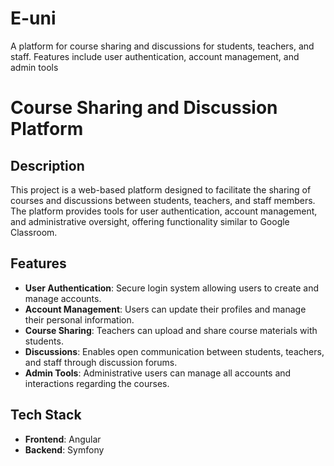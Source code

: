 # E-uni
A platform for course sharing and discussions for students, teachers, and staff. Features include user authentication, account management, and admin tools

# Course Sharing and Discussion Platform

## Description
This project is a web-based platform designed to facilitate the sharing of courses and discussions between students, teachers, and staff members. The platform provides tools for user authentication, account management, and administrative oversight, offering functionality similar to Google Classroom.

## Features
- **User Authentication**: Secure login system allowing users to create and manage accounts.
- **Account Management**: Users can update their profiles and manage their personal information.
- **Course Sharing**: Teachers can upload and share course materials with students.
- **Discussions**: Enables open communication between students, teachers, and staff through discussion forums.
- **Admin Tools**: Administrative users can manage all accounts and interactions regarding the courses.
  
## Tech Stack
- **Frontend**: Angular
- **Backend**: Symfony
